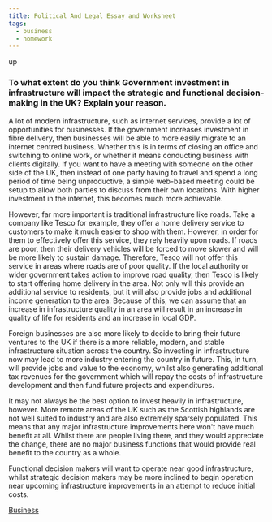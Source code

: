```yaml
---
title: Political And Legal Essay and Worksheet
tags:
  - business
  - homework
---
```

up
### To what extent do you think Government investment in infrastructure will impact the strategic and functional decision-making in the UK? Explain your reason.

A lot of modern infrastructure, such as internet services, provide a lot of opportunities for businesses. If the government increases investment in fibre delivery, then businesses will be able to more easily migrate to an internet centred business. Whether this is in terms of closing an office and switching to online work, or whether it means conducting business with clients digitally. If you want to have a meeting with someone on the other side of the UK, then instead of one party having to travel and spend a long period of time being unproductive, a simple web-based meeting could be setup to allow both parties to discuss from their own locations. With higher investment in the internet, this becomes much more achievable.

However, far more important is traditional infrastructure like roads. Take a company like Tesco for example, they offer a home delivery service to customers to make it much easier to shop with them. However, in order for them to effectively offer this service, they rely heavily upon roads. If roads are poor, then their delivery vehicles will be forced to move slower and will be more likely to sustain damage. Therefore, Tesco will not offer this service in areas where roads are of poor quality. If the local authority or wider government takes action to improve road quality, then Tesco is likely to start offering home delivery in the area. Not only will this provide an additional service to residents, but it will also provide jobs and additional income generation to the area. Because of this, we can assume that an increase in infrastructure quality in an area will result in an increase in quality of life for residents and an increase in local GDP. 

Foreign businesses are also more likely to decide to bring their future ventures to the UK if there is a more reliable, modern, and stable infrastructure situation across the country. So investing in infrastructure now may lead to more industry entering the country in future. This, in turn, will provide jobs and value to the economy, whilst also generating additional tax revenues for the government which will repay the costs of infrastructure development and then fund future projects and expenditures.

It may not always be the best option to invest heavily in infrastructure, however.  More remote areas of the UK such as the Scottish highlands are not well suited to industry and are also extremely sparsely populated. This means that any major infrastructure improvements here won't have much benefit at all. Whilst there are people living there, and they would appreciate the change, there are no major business functions that would provide real benefit to the country as a whole.

Functional decision makers will want to operate near good infrastructure, whilst strategic decision makers may be more inclined to begin operation near upcoming infrastructure improvements in an attempt to reduce initial costs. 

[Business](/Business)